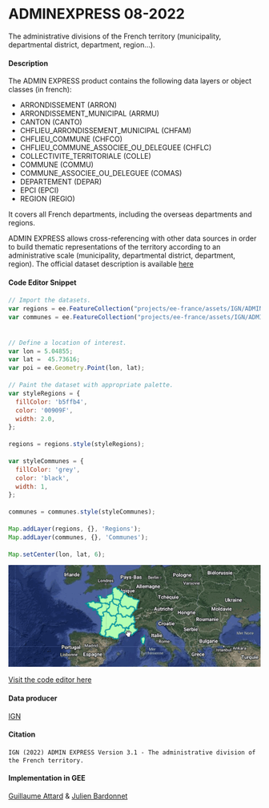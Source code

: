 ADMINEXPRESS 08-2022
===

The administrative divisions of the French territory (municipality, departmental district, department, region...).

#### Description
The ADMIN EXPRESS product contains the following data layers or object classes (in french):

 - ARRONDISSEMENT (ARRON)
 - ARRONDISSEMENT_MUNICIPAL (ARRMU)
 - CANTON (CANTO)
 - CHFLIEU_ARRONDISSEMENT_MUNICIPAL (CHFAM)
 - CHFLIEU_COMMUNE (CHFCO)
 - CHFLIEU_COMMUNE_ASSOCIEE_OU_DELEGUEE (CHFLC)
 - COLLECTIVITE_TERRITORIALE (COLLE)
 - COMMUNE (COMMU)
 - COMMUNE_ASSOCIEE_OU_DELEGUEE (COMAS)
 - DEPARTEMENT (DEPAR)
 - EPCI (EPCI)
 - REGION (REGIO)

It covers all French departments, including the overseas departments and regions. 

ADMIN EXPRESS allows cross-referencing with other data sources in order to build thematic representations of the territory according to an administrative scale (municipality, departmental district, department, region). The official dataset description is available [here](https://geoservices.ign.fr/sites/default/files/2021-11/DC_DL_ADMIN_EXPRESS_3-1_0.pdf)

#### Code Editor Snippet
```javascript
// Import the datasets.
var regions = ee.FeatureCollection("projects/ee-france/assets/IGN/ADMIN_EXPRESS/202208/REGIO");
var communes = ee.FeatureCollection("projects/ee-france/assets/IGN/ADMIN_EXPRESS/202208/COMMU");


// Define a location of interest.
var lon = 5.04855;
var lat =  45.73616;
var poi = ee.Geometry.Point(lon, lat);

// Paint the dataset with appropriate palette.
var styleRegions = {
  fillColor: 'b5ffb4',
  color: '00909F',
  width: 2.0,
};

regions = regions.style(styleRegions);

var styleCommunes = {
  fillColor: 'grey',
  color: 'black',
  width: 1,
};

communes = communes.style(styleCommunes);

Map.addLayer(regions, {}, 'Regions');
Map.addLayer(communes, {}, 'Communes');

Map.setCenter(lon, lat, 6);
```
![asset_snippet](/assets/eeassets-snippets/adminexpress.gif)

[Visit the code editor here](https://code.earthengine.google.com/?scriptPath=users%2Fguiattard_gei%2Fee-france%3Aadminexpress%2Fadminexpress_explorer)

#### Data producer
[IGN](https://www.ign.fr/)

#### Citation
```
IGN (2022) ADMIN EXPRESS Version 3.1 - The administrative division of the French territory.
```

#### Implementation in GEE
[Guillaume Attard](https://guillaumeattard.com/) & [Julien Bardonnet](https://www.linkedin.com/in/julienbardonnet/)

